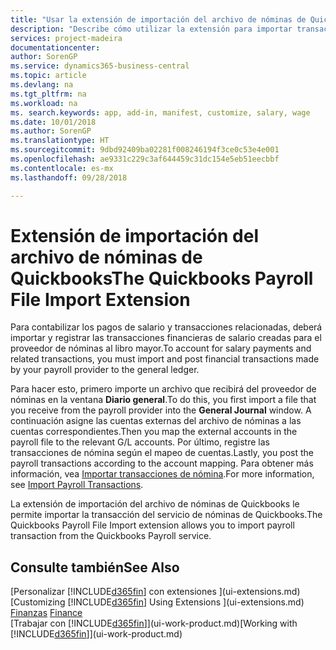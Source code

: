 ```yaml
---
title: "Usar la extensión de importación del archivo de nóminas de Quickbooks | Documentos de Microsoft"
description: "Describe cómo utilizar la extensión para importar transacciones de salario y nóminas desde el servicio Quickbooks Payroll."
services: project-madeira
documentationcenter: 
author: SorenGP
ms.service: dynamics365-business-central
ms.topic: article
ms.devlang: na
ms.tgt_pltfrm: na
ms.workload: na
ms. search.keywords: app, add-in, manifest, customize, salary, wage
ms.date: 10/01/2018
ms.author: SorenGP
ms.translationtype: HT
ms.sourcegitcommit: 9dbd92409ba02281f008246194f3ce0c53e4e001
ms.openlocfilehash: ae9331c229c3af644459c31dc154e5eb51eecbbf
ms.contentlocale: es-mx
ms.lasthandoff: 09/28/2018

---
```

# <a name="the-quickbooks-payroll-file-import-extension"></a><span data-ttu-id="740cd-103">Extensión de importación del archivo de nóminas de Quickbooks</span><span class="sxs-lookup"><span data-stu-id="740cd-103">The Quickbooks Payroll File Import Extension</span></span>
<span data-ttu-id="740cd-104">Para contabilizar los pagos de salario y transacciones relacionadas, deberá importar y registrar las transacciones financieras de salario creadas para el proveedor de nóminas al libro mayor.</span><span class="sxs-lookup"><span data-stu-id="740cd-104">To account for salary payments and related transactions, you must import and post financial transactions made by your payroll provider to the general ledger.</span></span>

<span data-ttu-id="740cd-105">Para hacer esto, primero importe un archivo que recibirá del proveedor de nóminas en la ventana **Diario general**.</span><span class="sxs-lookup"><span data-stu-id="740cd-105">To do this, you first import a file that you receive from the payroll provider into the **General Journal** window.</span></span> <span data-ttu-id="740cd-106">A continuación asigne las cuentas externas del archivo de nóminas a las cuentas correspondientes.</span><span class="sxs-lookup"><span data-stu-id="740cd-106">Then you map the external accounts in the payroll file to the relevant G/L accounts.</span></span> <span data-ttu-id="740cd-107">Por último, registre las transacciones de nómina según el mapeo de cuentas.</span><span class="sxs-lookup"><span data-stu-id="740cd-107">Lastly, you post the payroll transactions according to the account mapping.</span></span> <span data-ttu-id="740cd-108">Para obtener más información, vea [Importar transacciones de nómina](finance-how-import-payroll-transactions.md).</span><span class="sxs-lookup"><span data-stu-id="740cd-108">For more information, see [Import Payroll Transactions](finance-how-import-payroll-transactions.md).</span></span>

<span data-ttu-id="740cd-109">La extensión de importación del archivo de nóminas de Quickbooks le permite importar la transacción del servicio de nóminas de Quickbooks.</span><span class="sxs-lookup"><span data-stu-id="740cd-109">The Quickbooks Payroll File Import extension allows you to import payroll transaction from the Quickbooks Payroll service.</span></span>

## <a name="see-also"></a><span data-ttu-id="740cd-110">Consulte también</span><span class="sxs-lookup"><span data-stu-id="740cd-110">See Also</span></span>
<span data-ttu-id="740cd-111">[Personalizar [!INCLUDE[d365fin](includes/d365fin_md.md)] con extensiones ](ui-extensions.md)  </span><span class="sxs-lookup"><span data-stu-id="740cd-111">[Customizing [!INCLUDE[d365fin](includes/d365fin_md.md)] Using Extensions ](ui-extensions.md)  </span></span>  
<span data-ttu-id="740cd-112">[Finanzas](finance.md)  </span><span class="sxs-lookup"><span data-stu-id="740cd-112">[Finance](finance.md)  </span></span>  
<span data-ttu-id="740cd-113">[Trabajar con [!INCLUDE[d365fin](includes/d365fin_md.md)]](ui-work-product.md)</span><span class="sxs-lookup"><span data-stu-id="740cd-113">[Working with [!INCLUDE[d365fin](includes/d365fin_md.md)]](ui-work-product.md)</span></span>

